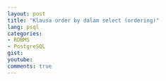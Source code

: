 ```yaml
---
layout: post
title: "Klausa order by dalam select (ordering)"
lang: psql
categories:
- RDBMS
- PostgreSQL
gist: 
youtube: 
comments: true
---
```


